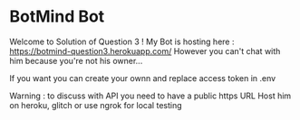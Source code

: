 # BotMind Bot

Welcome to Solution of Question 3 !
My Bot is hosting here : https://botmind-question3.herokuapp.com/
However you can't chat with him because you're not his owner...

If you want you can create your ownn and replace access token in .env

Warning : to discuss with API you need to have a public https URL
Host him on heroku, glitch or use ngrok for local testing